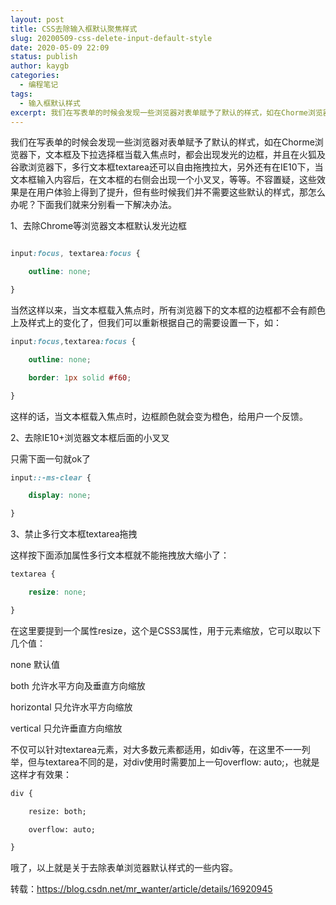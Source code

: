 ```yaml
---
layout: post
title: CSS去除输入框默认聚焦样式
slug: 20200509-css-delete-input-default-style
date: 2020-05-09 22:09
status: publish
author: kaygb
categories: 
  - 编程笔记
tags: 
  - 输入框默认样式
excerpt: 我们在写表单的时候会发现一些浏览器对表单赋予了默认的样式，如在Chorme浏览器下，文本框及下拉选择框当载入焦点时，都会出现发光的边框，并且在火狐及谷歌浏览器下，多行文本框textarea还可以自由拖拽拉大，另外还有在IE10下，当文本框输入内容后，在文本框的右侧会出现一个小叉叉，等等。
---
```


我们在写表单的时候会发现一些浏览器对表单赋予了默认的样式，如在Chorme浏览器下，文本框及下拉选择框当载入焦点时，都会出现发光的边框，并且在火狐及谷歌浏览器下，多行文本框textarea还可以自由拖拽拉大，另外还有在IE10下，当文本框输入内容后，在文本框的右侧会出现一个小叉叉，等等。不容置疑，这些效果是在用户体验上得到了提升，但有些时候我们并不需要这些默认的样式，那怎么办呢？下面我们就来分别看一下解决办法。

1、去除Chrome等浏览器文本框默认发光边框
~~~css

input:focus, textarea:focus {

    outline: none;

}
~~~
当然这样以来，当文本框载入焦点时，所有浏览器下的文本框的边框都不会有颜色上及样式上的变化了，但我们可以重新根据自己的需要设置一下，如：

~~~css
input:focus,textarea:focus {

    outline: none;

    border: 1px solid #f60;

}
~~~
这样的话，当文本框载入焦点时，边框颜色就会变为橙色，给用户一个反馈。

2、去除IE10+浏览器文本框后面的小叉叉

只需下面一句就ok了
~~~css
input::-ms-clear {

    display: none;

}
~~~
3、禁止多行文本框textarea拖拽

这样按下面添加属性多行文本框就不能拖拽放大缩小了：

~~~css
textarea {

    resize: none;

}
~~~
在这里要提到一个属性resize，这个是CSS3属性，用于元素缩放，它可以取以下几个值：

none 默认值

both 允许水平方向及垂直方向缩放

horizontal 只允许水平方向缩放

vertical 只允许垂直方向缩放

不仅可以针对textarea元素，对大多数元素都适用，如div等，在这里不一一列举，但与textarea不同的是，对div使用时需要加上一句overflow: auto;，也就是这样才有效果：

~~~html
div {

    resize: both;

    overflow: auto;

}
~~~

哦了，以上就是关于去除表单浏览器默认样式的一些内容。

转载：https://blog.csdn.net/mr_wanter/article/details/16920945